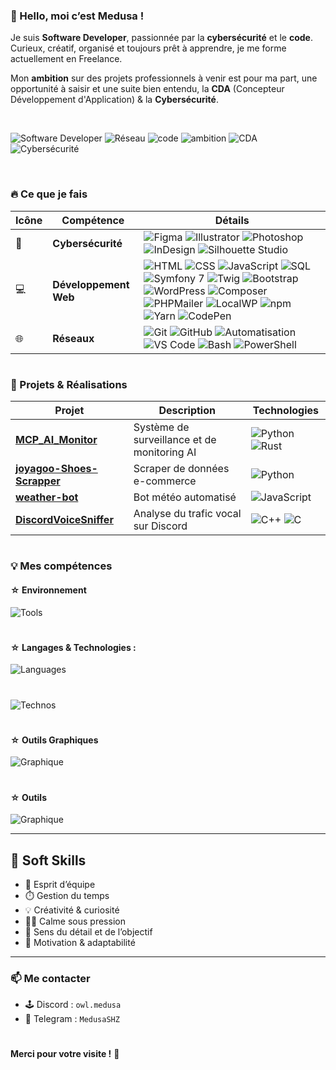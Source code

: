 ### 👋 Hello, moi c’est Medusa !

Je suis **Software Developer**, passionnée par la **cybersécurité** et le **code**. Curieux, créatif, organisé et toujours prêt à apprendre, je me forme actuellement en Freelance.

Mon **ambition** sur des projets professionnels à venir est pour ma part, une opportunité à saisir et une suite bien entendu, la **CDA** (Concepteur Développement d'Application) & la **Cybersécurité**.

<br>

![Software Developer](https://img.shields.io/badge/Développeuse%20Web%20%26%20Mobile%20Full%20Stack-Dev%20Full%20Stack-blueviolet)  ![Réseau](https://img.shields.io/badge/Design-Créativité-ff69b4)  ![code](https://img.shields.io/badge/Code-Programmation-lightgreen) 
![ambition](https://img.shields.io/badge/Ambition-Croissance-yellowgreen)  ![CDA](https://img.shields.io/badge/CDA-Concepteur%20Développeur%20d'%20Applications-red) 
![Cybersécurité](https://img.shields.io/badge/Cybersécurité-Sécurisation-darkblue) 

<br>

### 🔥 Ce que je fais

| Icône | Compétence                     | Détails                                                                 |
|-------|--------------------------------|-------------------------------------------------------------------------|
| 🎨    | **Cybersécurité**              | ![Figma](https://img.shields.io/badge/Figma-Prototype-red) ![Illustrator](https://img.shields.io/badge/Illustrator-Design-orange) ![Photoshop](https://img.shields.io/badge/Photoshop-Image-31A8FF) ![InDesign](https://img.shields.io/badge/InDesign-Print-magenta) ![Silhouette Studio](https://img.shields.io/badge/Silhouette%20Studio-Création-7DA7D9) |
| 💻    | **Développement Web**          | ![HTML](https://img.shields.io/badge/HTML-5-orange) ![CSS](https://img.shields.io/badge/CSS-3-blue) ![JavaScript](https://img.shields.io/badge/JavaScript-ES6-yellow) ![SQL](https://img.shields.io/badge/SQL-Database-orange) ![Symfony 7](https://img.shields.io/badge/Symfony-7-black) ![Twig](https://img.shields.io/badge/Twig-Template-brightgreen) ![Bootstrap](https://img.shields.io/badge/Bootstrap-5-purple) ![WordPress](https://img.shields.io/badge/WordPress-CMS-21759B) ![Composer](https://img.shields.io/badge/Composer-Dépendances-885630) ![PHPMailer](https://img.shields.io/badge/PHPMailer-Emailing-critical) ![LocalWP](https://img.shields.io/badge/LocalWP-Dev%20Env%20local-blue) ![npm](https://img.shields.io/badge/npm-Package-red) ![Yarn](https://img.shields.io/badge/Yarn-Dependency-blue) ![CodePen](https://img.shields.io/badge/CodePen-Playground-black) |
| 🌐    | **Réseaux**                    | ![Git](https://img.shields.io/badge/Git-Version%20control-orange) ![GitHub](https://img.shields.io/badge/GitHub-Repo-black) ![Automatisation](https://img.shields.io/badge/Tâches-Automatisation-success) ![VS Code](https://img.shields.io/badge/VS%20Code-Editor-007ACC) ![Bash](https://img.shields.io/badge/Bash-Terminal-4EAA25) ![PowerShell](https://img.shields.io/badge/PowerShell-Terminal-012456) |

#

### 🚀 Projets & Réalisations

| Projet                                                                  | Description                                           | Technologies                                                                 |
|-------------------------------------------------------------------------|-------------------------------------------------------|------------------------------------------------------------------------------|
| **[MCP_AI_Monitor](https://github.com/MedusaSH/MCP_AI_Monitor)**       | Système de surveillance et de monitoring AI           | ![Python](https://img.shields.io/badge/Python-Code-blue) ![Rust](https://img.shields.io/badge/Rust-Systems-orange) |
| **[joyagoo-Shoes-Scrapper](https://github.com/MedusaSH/joyagoo-Shoes-Scrapper)** | Scraper de données e-commerce                         | ![Python](https://img.shields.io/badge/Python-Webscraping-blue) |
| **[weather-bot](https://github.com/MedusaSH/weather-bot)**             | Bot météo automatisé                                  | ![JavaScript](https://img.shields.io/badge/JavaScript-Bot-yellow) |
| **[DiscordVoiceSniffer](https://github.com/MedusaSH/DiscordVoiceSniffer)** | Analyse du trafic vocal sur Discord                   | ![C++](https://img.shields.io/badge/C++-Voice-blue) ![C](https://img.shields.io/badge/C-Networking-lightgrey) |

#

### 💡 Mes compétences

#### ☆ Environnement

![Tools](https://go-skill-icons.vercel.app/api/icons?i=vscode,windows,zen)

#

#### ☆ Langages & Technologies :

![Languages](https://go-skill-icons.vercel.app/api/icons?i=html,css,js,python,c,cpp,rust&perline=5)

#

![Technos](https://go-skill-icons.vercel.app/api/icons?i=react,tailwind,nextjs)

#

#### ☆ Outils Graphiques

![Graphique](https://go-skill-icons.vercel.app/api/icons?i=ps)

#

#### ☆ Outils 

![Graphique](https://go-skill-icons.vercel.app/api/icons?i=composer,npm,git,github,discord,codepen,powershell,stackoverflow)

---

## 🌱 Soft Skills

* 🤝 Esprit d’équipe  
* ⏱️ Gestion du temps  
* 💡 Créativité & curiosité  
* 🧘‍♀️ Calme sous pression  
* 🎯 Sens du détail et de l’objectif  
* 🚀 Motivation & adaptabilité  

---

### 📫 Me contacter

- 🕹️ Discord : `owl.medusa`
- 📲 Telegram : `MedusaSHZ`

#

**Merci pour votre visite !** 🌟
